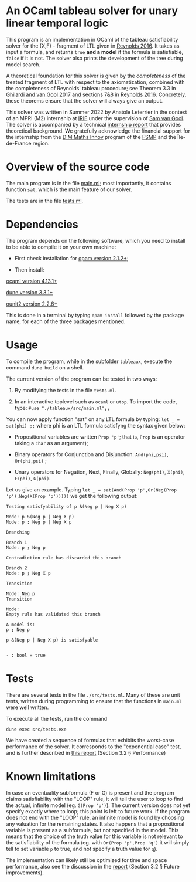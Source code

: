 # An OCaml tableau solver for unary linear temporal logic

This program is an implementation in OCaml of the tableau satisfiability solver for the (X,F) - fragment of LTL given in [Reynolds 2016](https://arxiv.org/abs/1604.03962). 
It takes as input a formula, and returns `true` **and a model** if the formula is satisfiable, `false` if it is not. The solver also prints the development of the tree during model search.

A theoretical foundation for this solver is given by the *completeness* of the treated fragment of LTL with respect to the axiomatization, combined with the completeness of Reynolds' tableau procedure; see Theorem 3.3 in [Ghilardi and van Gool 2017](https://www.cambridge.org/core/journals/journal-of-symbolic-logic/article/div-classtitlea-model-theoretic-characterization-of-monadic-second-order-logic-on-infinite-wordsdiv/6B7E629B0B30B876618FC9EBF0AB9996) and sections 7&8 in [Reynolds 2016](https://arxiv.org/abs/1604.03962). Concretely, these theorems ensure that the solver will always give an output. 

This solver was written in Summer 2022 by Anatole Leterrier in the context of an MPRI (M2) internship at [IRIF](https://www.irif.fr) under the supervision of [Sam van Gool](https://www.samvangool.net). The solver is accompanied by a technical [internship report](./report.pdf) that provides theoretical background. We gratefully acknowledge the financial support for the internship from the [DIM Maths Innov](https://www.dim-mathinnov.fr/) program of the [FSMP](https://sciencesmaths-paris.fr/) and the Île-de-France region. 

# Overview of the source code

The main program is in the file [main.ml](./tableaux/src/main.ml); most importantly, it contains function `sat`, which is the main feature of our solver.

The tests are in the file [tests.ml](./tableaux/src/tests.ml).
# Dependencies

The program depends on the following software, which you need to install to be able to compile it on your own machine:

* First check installation for [opam version 2.1.2+](https://opam.ocaml.org/doc/Install.html);

* Then install:

 [ocaml version 4.13.1+](https://ocaml.org/)
 
 [dune version 3.3.1+](https://opam.ocaml.org/packages/dune/)
 
 [ounit2 version 2.2.6+](https://opam.ocaml.org/packages/ounit2/)

 This is done in a terminal by typing `opam install` followed by the package name, for each of the three packages mentioned.

# Usage

To compile the program, while in the subfolder `tableaux`, execute the command `dune build` on a shell.

The current version of the program can be tested in two ways: 

1. By modifying the tests in the file `tests.ml`.

2. In an interactive toplevel such as `ocaml` or `utop`. To import the code, type:
` #use "./tableaux/src/main.ml";; `

You can now apply function "sat" on any LTL formula by typing:
`let _ = sat(phi) ;;` where phi is an LTL formula satisfyng the syntax given below:

* Propositional variables are written ` Prop 'p' `; that is, `Prop` is an operator taking a `char` as an argument);

* Binary operators for Conjunction and Disjunction: ` And(phi,psi) `, ` Or(phi,psi) ` ;

* Unary operators for Negation, Next, Finally, Globally: `Neg(phi)`, `X(phi)`, `F(phi)`, `G(phi)`.



Let us give an example. Typing `let _ = sat(And(Prop 'p',Or(Neg(Prop 'p'),Neg(X(Prop 'p')))))` we get the following output:
```
Testing satisfyability of p &(Neg p | Neg X p)

Node: p &(Neg p | Neg X p)
Node: p ; Neg p | Neg X p

Branching

Branch 1
Node: p ; Neg p

Contradiction rule has discarded this branch

Branch 2
Node: p ; Neg X p

Transition

Node: Neg p
Transition

Node: 
Empty rule has validated this branch

A model is:
p ; Neg p

p &(Neg p | Neg X p) is satisfyable


- : bool = true 
```

# Tests

There are several tests in the file `./src/tests.ml`. Many of these are unit tests, written during programming to ensure that the functions in `main.ml` were well written.

To execute all the tests, run the command

`dune exec src/tests.exe`

We have created a sequence of formulas that exhibits the worst-case performance of the solver. It corresponds to the "exponential case" test, and is further described in [this report](./report.pdf) (Section 3.2 § Performance)

# Known limitations

In case an eventuality subformula (F or G) is present and the program claims satisfiability with the "LOOP" rule, it will tell the user to loop to find the actual, infinite model (eg. `G(Prop 'p')`). The current version does not yet specify exactly where to loop; this point is left to future work. If the program does not end with the "LOOP" rule, an infinite model is found by choosing any valuation for the remaining states. It also happens that a propositional variable is present as a subformula, but not specified in the model. This means that the choice of the truth value for this variable is not relevant to the satisfiability of the formula (eg. with `Or(Prop 'p',Prop 'q')` it will simply tell to set variable `p` to true, and not specify a truth value for `q`).

The implementation can likely still be optimized for time and space performance, also see the discussion in the [report](./report.pdf) (Section 3.2 § Future improvements).

